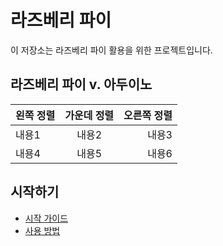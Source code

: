 # 라즈베리 파이

이 저장소는 라즈베리 파이 활용을 위한 프로젝트입니다.

## 라즈베리 파이 v. 아두이노
| 왼쪽 정렬 | 가운데 정렬 | 오른쪽 정렬 |
|:----------|:-----------:|------------:|
| 내용1     |   내용2     |       내용3 |
| 내용4     |   내용5     |       내용6 |


## 시작하기
- [시작 가이드](./getting-started.md)
- [사용 방법](./usage.md)
